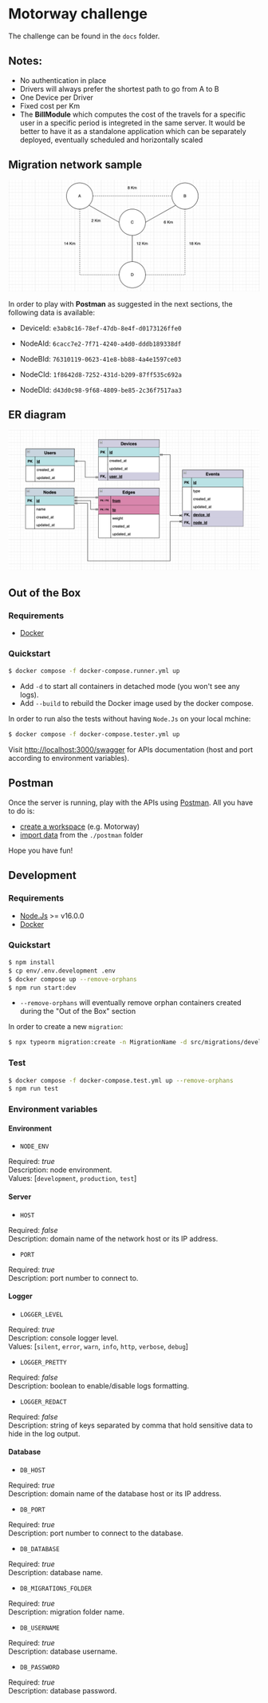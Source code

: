 # Motorway challenge

The challenge can be found in the `docs` folder.

## Notes:

- No authentication in place
- Drivers will always prefer the shortest path to go from A to B
- One Device per Driver
- Fixed cost per Km
- The **BillModule** which computes the cost of the travels for a specific user in a specific period is integreted in the same server. It would be better to have it as a standalone application which can be separately deployed, eventually scheduled and horizontally scaled

## Migration network sample

![network](./docs/statics/network.png)

In order to play with **Postman** as suggested in the next sections, the following data is available:

- DeviceId: `e3ab8c16-78ef-47db-8e4f-d0173126ffe0`

- NodeAId: `6cacc7e2-7f71-4240-a4d0-dddb189338df`
- NodeBId: `76310119-0623-41e8-bb88-4a4e1597ce03`
- NodeCId: `1f8642d8-7252-431d-b209-87ff535c692a`
- NodeDId: `d43d0c98-9f68-4809-be85-2c36f7517aa3`

## ER diagram

![er-diagram](./docs/statics/er-diagram.png)

## Out of the Box

### Requirements

- [Docker](https://www.docker.com/)

### Quickstart

```bash
$ docker compose -f docker-compose.runner.yml up
```

- Add `-d` to start all containers in detached mode (you won't see any logs).
- Add `--build` to rebuild the Docker image used by the docker compose.

In order to run also the tests without having `Node.Js` on your local mchine:

```bash
$ docker compose -f docker-compose.tester.yml up
```

Visit [http://localhost:3000/swagger](http://localhost:3000/swagger/) for APIs documentation (host and port according to environment variables).

## Postman

Once the server is running, play with the APIs using [Postman](https://www.postman.com/downloads/). All you have to do is:

- [create a workspace](https://learning.postman.com/docs/collaborating-in-postman/using-workspaces/creating-workspaces/) (e.g. Motorway)
- [import data](https://learning.postman.com/docs/getting-started/importing-and-exporting-data/#importing-data-into-postman) from the `./postman` folder

Hope you have fun!

## Development

### Requirements

- [Node.Js](https://nodejs.org) >= v16.0.0
- [Docker](https://www.docker.com/)

### Quickstart

```bash
$ npm install
$ cp env/.env.development .env
$ docker compose up --remove-orphans
$ npm run start:dev
```

- `--remove-orphans` will eventually remove orphan containers created during the "Out of the Box" section

In order to create a new `migration`:

```bash
$ npx typeorm migration:create -n MigrationName -d src/migrations/development
```

### Test

```bash
$ docker compose -f docker-compose.test.yml up --remove-orphans
$ npm run test
```

### Environment variables

#### Environment

- `NODE_ENV`

Required: _true_ \
Description: node environment. \
Values: [`development`, `production`, `test`]

#### Server

- `HOST`

Required: _false_ \
Description: domain name of the network host or its IP address.

- `PORT`

Required: _true_ \
Description: port number to connect to.

#### Logger

- `LOGGER_LEVEL`

Required: _true_ \
Description: console logger level. \
Values: [`silent`, `error`, `warn`, `info`, `http`, `verbose`, `debug`]

- `LOGGER_PRETTY`

Required: _false_ \
Description: boolean to enable/disable logs formatting.

- `LOGGER_REDACT`

Required: _false_ \
Description: string of keys separated by comma that hold sensitive data to hide in the log output.

#### Database

- `DB_HOST`

Required: _true_ \
Description: domain name of the database host or its IP address.

- `DB_PORT`

Required: _true_ \
Description: port number to connect to the database.

- `DB_DATABASE`

Required: _true_ \
Description: database name.

- `DB_MIGRATIONS_FOLDER`

Required: _true_ \
Description: migration folder name.

- `DB_USERNAME`

Required: _true_ \
Description: database username.

- `DB_PASSWORD`

Required: _true_ \
Description: database password.
